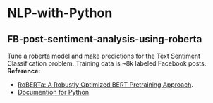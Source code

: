 # NLP-with-Python

## FB-post-sentiment-analysis-using-roberta
Tune a roberta model and make predictions for the Text Sentiment Classification problem. Training data is ~8k labeled Facebook posts.
**Reference:**
- [RoBERTa: A Robustly Optimized BERT Pretraining Approach](https://arxiv.org/pdf/1907.11692.pdf).
- [Documention for Python](https://huggingface.co/docs/transformers/model_doc/roberta)
